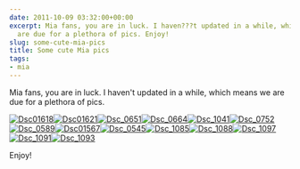 ```yaml
---
date: 2011-10-09 03:32:00+00:00
excerpt: Mia fans, you are in luck. I haven???t updated in a while, which means we
  are due for a plethora of pics. Enjoy!
slug: some-cute-mia-pics
title: Some cute Mia pics
tags:
- mia
---
```


Mia fans, you are in luck. I haven't updated in a while, which means we are due for a plethora of pics.

[![Dsc01618](http://wordbitarchives.files.wordpress.com/2013/02/dsc01618-scaled-1000.jpg?w=199)](http://wordbitarchives.files.wordpress.com/2013/02/dsc01618-scaled-1000.jpg)[![Dsc01621](http://wordbitarchives.files.wordpress.com/2013/02/dsc01621-scaled-1000.jpg?w=300)](http://wordbitarchives.files.wordpress.com/2013/02/dsc01621-scaled-1000.jpg)[![Dsc_0651](http://wordbitarchives.files.wordpress.com/2013/02/dsc_0651-scaled-1000.jpg?w=300)](http://wordbitarchives.files.wordpress.com/2013/02/dsc_0651-scaled-1000.jpg)[![Dsc_0664](http://wordbitarchives.files.wordpress.com/2013/02/dsc_0664-scaled-1000.jpg?w=300)](http://wordbitarchives.files.wordpress.com/2013/02/dsc_0664-scaled-1000.jpg)[![Dsc_1041](http://wordbitarchives.files.wordpress.com/2013/02/dsc_1041-scaled-1000.jpg?w=300)](http://wordbitarchives.files.wordpress.com/2013/02/dsc_1041-scaled-1000.jpg)[![Dsc_0752](http://wordbitarchives.files.wordpress.com/2013/02/dsc_0752-scaled-1000.jpg?w=300)](http://wordbitarchives.files.wordpress.com/2013/02/dsc_0752-scaled-1000.jpg)[![Dsc_0589](http://wordbitarchives.files.wordpress.com/2013/02/dsc_0589-scaled-1000.jpg?w=201)](http://wordbitarchives.files.wordpress.com/2013/02/dsc_0589-scaled-1000.jpg)[![Dsc01567](http://wordbitarchives.files.wordpress.com/2013/02/dsc01567-scaled-1000.jpg?w=199)](http://wordbitarchives.files.wordpress.com/2013/02/dsc01567-scaled-1000.jpg)[![Dsc_0545](http://wordbitarchives.files.wordpress.com/2013/02/dsc_0545-scaled-1000.jpg?w=300)](http://wordbitarchives.files.wordpress.com/2013/02/dsc_0545-scaled-1000.jpg)[![Dsc_1085](http://wordbitarchives.files.wordpress.com/2013/02/dsc_1085-scaled-1000.jpg?w=300)](http://wordbitarchives.files.wordpress.com/2013/02/dsc_1085-scaled-1000.jpg)[![Dsc_1088](http://wordbitarchives.files.wordpress.com/2013/02/dsc_1088-scaled-1000.jpg?w=300)](http://wordbitarchives.files.wordpress.com/2013/02/dsc_1088-scaled-1000.jpg)[![Dsc_1097](http://wordbitarchives.files.wordpress.com/2013/02/dsc_1097-scaled-1000.jpg?w=300)](http://wordbitarchives.files.wordpress.com/2013/02/dsc_1097-scaled-1000.jpg)[![Dsc_1091](http://wordbitarchives.files.wordpress.com/2013/02/dsc_1091-scaled-1000.jpg?w=201)](http://wordbitarchives.files.wordpress.com/2013/02/dsc_1091-scaled-1000.jpg)[![Dsc_1093](http://wordbitarchives.files.wordpress.com/2013/02/dsc_1093-scaled-1000.jpg?w=201)](http://wordbitarchives.files.wordpress.com/2013/02/dsc_1093-scaled-1000.jpg)

Enjoy!
